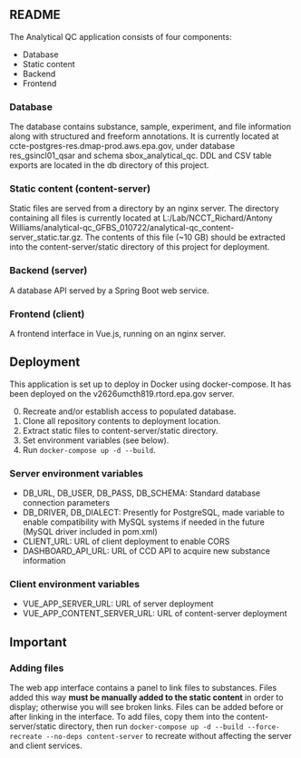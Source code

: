 ## README

The Analytical QC application consists of four components:

- Database
- Static content
- Backend
- Frontend

### Database

The database contains substance, sample, experiment, and file information along with structured and freeform annotations. It is currently located at ccte-postgres-res.dmap-prod.aws.epa.gov, under database res_gsincl01_qsar and schema sbox_analytical_qc. DDL and CSV table exports are located in the db directory of this project.

### Static content (content-server)

Static files are served from a directory by an nginx server. The directory containing all files is currently located at L:/Lab/NCCT_Richard/Antony Williams/analytical-qc_GFBS_010722/analytical-qc_content-server_static.tar.gz. The contents of this file (~10 GB) should be extracted into the content-server/static directory of this project for deployment.

### Backend (server)

A database API served by a Spring Boot web service.

### Frontend (client)

A frontend interface in Vue.js, running on an nginx server.

## Deployment

This application is set up to deploy in Docker using docker-compose. It has been deployed on the v2626umcth819.rtord.epa.gov server.

0. Recreate and/or establish access to populated database.
1. Clone all repository contents to deployment location.
2. Extract static files to content-server/static directory.
3. Set environment variables (see below).
4. Run `docker-compose up -d --build`.

### Server environment variables

- DB_URL, DB_USER, DB_PASS, DB_SCHEMA: Standard database connection parameters
- DB_DRIVER, DB_DIALECT: Presently for PostgreSQL, made variable to enable compatibility with MySQL systems if needed in the future (MySQL driver included in pom.xml)
- CLIENT_URL: URL of client deployment to enable CORS
- DASHBOARD_API_URL: URL of CCD API to acquire new substance information

### Client environment variables

- VUE_APP_SERVER_URL: URL of server deployment
- VUE_APP_CONTENT_SERVER_URL: URL of content-server deployment

## Important

### Adding files

The web app interface contains a panel to link files to substances. Files added this way **must be manually added to the static content** in order to display; otherwise you will see broken links. Files can be added before or after linking in the interface. To add files, copy them into the content-server/static directory, then run `docker-compose up -d --build --force-recreate --no-deps content-server` to recreate without affecting the server and client services.